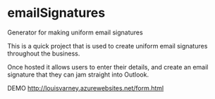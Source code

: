 # emailSignatures
Generator for making uniform email signatures

This is a quick project that is used to create uniform email signatures throughout the business. 

Once hosted it allows users to enter their details, and create an email signature that they can jam straight into Outlook.

DEMO
http://louisvarney.azurewebsites.net/form.html
